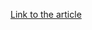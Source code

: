 [Link to the article](https://www.akamai.com/blog/security/2024/apr/payers-are-pivotal-to-api-security-across-healthcare)
